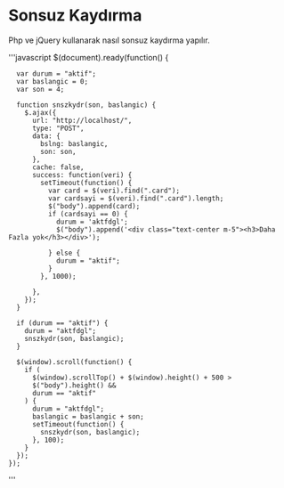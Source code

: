 # Sonsuz Kaydırma
Php ve jQuery kullanarak nasıl sonsuz kaydırma yapılır.

'''javascript
 $(document).ready(function() {

      var durum = "aktif";
      var baslangic = 0;
      var son = 4;

      function snszkydr(son, baslangic) {
        $.ajax({
          url: "http://localhost/",
          type: "POST",
          data: {
            bslng: baslangic,
            son: son,
          },
          cache: false,
          success: function(veri) {
            setTimeout(function() {
              var card = $(veri).find(".card");
              var cardsayi = $(veri).find(".card").length;
              $("body").append(card);
              if (cardsayi == 0) {
                durum = 'aktfdgl';
                $("body").append('<div class="text-center m-5"><h3>Daha Fazla yok</h3></div>');

              } else {
                durum = "aktif";
              }
            }, 1000);

          },
        });
      }

      if (durum == "aktif") {
        durum = "aktfdgl";
        snszkydr(son, baslangic);
      }

      $(window).scroll(function() {
        if (
          $(window).scrollTop() + $(window).height() + 500 >
          $("body").height() &&
          durum == "aktif"
        ) {
          durum = "aktfdgl";
          baslangic = baslangic + son;
          setTimeout(function() {
            snszkydr(son, baslangic);
          }, 100);
        }
      });
    });
'''
